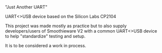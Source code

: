 "Just Another UART"

UART<>USB device based on the Silicon Labs CP2104

This project was made mostly as practice but to also supply developers/users of Smoothieware V2 with a common UART<>USB device to help "standardize" testing and setup.

It is to be considered a work in process.


